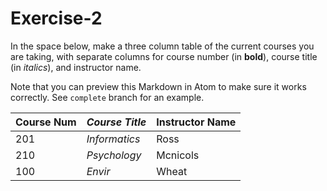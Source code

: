 # Exercise-2
In the space below, make a three column table of the current courses you are taking, with separate columns for course number (in **bold**), course title (in _italics_), and instructor name.

Note that you can preview this Markdown in Atom to make sure it works correctly. See `complete` branch for an example.

| **Course Num** | _Course Title_ | Instructor Name|
| --- | --- | --- |
| 201 | _Informatics_ | Ross |
| 210 | _Psychology_ | Mcnicols |
| 100 | _Envir_ | Wheat
